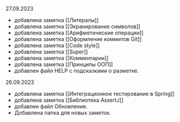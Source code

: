 27.09.2023 
- добавлена заметка [[Литералы]]
- добавлена заметка [[Экранирование символов]]
- добавлена заметка [[Арифметические операции]]
- добавлена заметка [[Оформление коммитов Git]]
- добавлена заметка [[Code style]]
- добавлена заметка [[Super]]
- добавлена заметка [[Комментарии]]
- добавлена заметка [[Принципы ООП]]
- добавлен файл HELP с подсказками о разметке.

26.09.2023 
- добавлена заметка [[Интеграционное тестирование в Spring]]
- добавлена заметка [[Библиотека AssertJ]]
- добавлен файл Обновления.
- Добавлена папка для новых заметок.